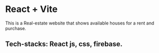 # React + Vite

This is a Real-estate website that shows available houses for a rent and purchase.

## Tech-stacks: React js, css, firebase.
